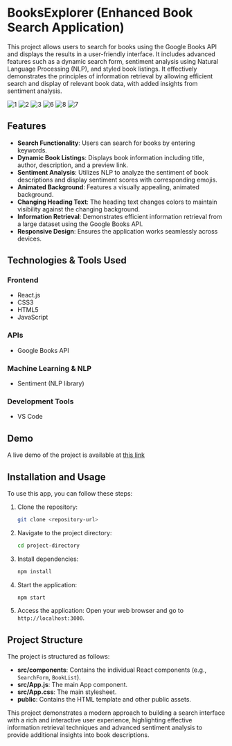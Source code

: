 # BooksExplorer (Enhanced Book Search Application)

This project allows users to search for books using the Google Books API and displays the results in a user-friendly interface. It includes advanced features such as a dynamic search form, sentiment analysis using Natural Language Processing (NLP), and styled book listings. It effectively demonstrates the principles of information retrieval by allowing efficient search and display of relevant book data, with added insights from sentiment analysis.

![1](https://github.com/user-attachments/assets/86dc0c34-289d-4efd-a64d-e43235579564)
![2](https://github.com/user-attachments/assets/14308f8a-1874-4a8c-94b7-5f1c571e96cc)
![3](https://github.com/user-attachments/assets/ea892818-d26e-4d8d-abc7-cd575804198f)
![6](https://github.com/user-attachments/assets/bab1d998-1059-41c7-91fa-c706716d75e2)
![8](https://github.com/user-attachments/assets/8c93be14-391d-4d2d-8ff7-242acadb6c9c)
![7](https://github.com/user-attachments/assets/353c0933-94a1-4caa-be6f-e6c2377d54de)

## Features

- **Search Functionality**: Users can search for books by entering keywords.
- **Dynamic Book Listings**: Displays book information including title, author, description, and a preview link.
- **Sentiment Analysis**: Utilizes NLP to analyze the sentiment of book descriptions and display sentiment scores with corresponding emojis.
- **Animated Background**: Features a visually appealing, animated background.
- **Changing Heading Text**: The heading text changes colors to maintain visibility against the changing background.
- **Information Retrieval**: Demonstrates efficient information retrieval from a large dataset using the Google Books API.
- **Responsive Design**: Ensures the application works seamlessly across devices.

## Technologies & Tools Used

### Frontend
- React.js
- CSS3
- HTML5
- JavaScript

### APIs
- Google Books API

### Machine Learning & NLP
- Sentiment (NLP library)

### Development Tools
- VS Code
  
## Demo
A live demo of the project is available at [this link](https://booksexplorer-enhanced-book-search.onrender.com) 

## Installation and Usage

To use this app, you can follow these steps:

1. Clone the repository:
    ```sh
    git clone <repository-url>
    ```

2. Navigate to the project directory:
    ```sh
    cd project-directory
    ```

3. Install dependencies:
    ```sh
    npm install
    ```

4. Start the application:
    ```sh
    npm start
    ```

5. Access the application: Open your web browser and go to `http://localhost:3000`.

## Project Structure

The project is structured as follows:

- **src/components**: Contains the individual React components (e.g., `SearchForm`, `BookList`).
- **src/App.js**: The main App component.
- **src/App.css**: The main stylesheet.
- **public**: Contains the HTML template and other public assets.

This project demonstrates a modern approach to building a search interface with a rich and interactive user experience, highlighting effective information retrieval techniques and advanced sentiment analysis to provide additional insights into book descriptions.
